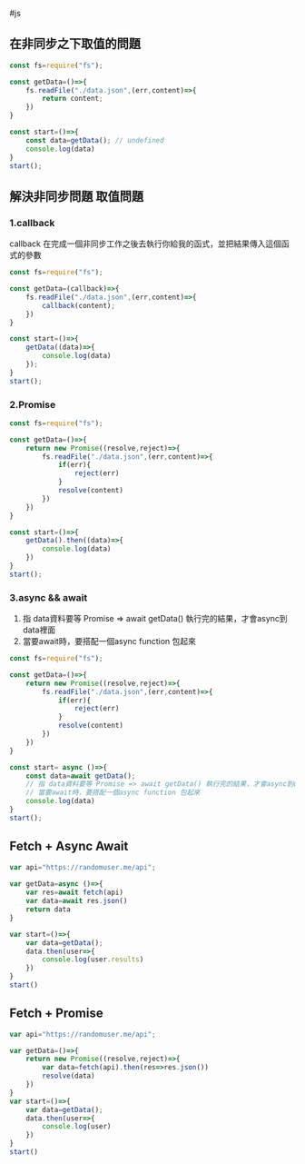 #js
## 在非同步之下取值的問題
```js
const fs=require("fs");

const getData=()=>{
    fs.readFile("./data.json",(err,content)=>{
        return content;
    })
}

const start=()=>{
    const data=getData(); // undefined
    console.log(data)
}
start();
```

## 解決非同步問題 取值問題

### 1.callback

callback 在完成一個非同步工作之後去執行你給我的函式，並把結果傳入這個函式的參數

```js
const fs=require("fs");

const getData=(callback)=>{
    fs.readFile("./data.json",(err,content)=>{
        callback(content);
    })
}

const start=()=>{
    getData((data)=>{
        console.log(data)
    });
}
start();
```

### 2.Promise

```js
const fs=require("fs");

const getData=()=>{
    return new Promise((resolve,reject)=>{
        fs.readFile("./data.json",(err,content)=>{
            if(err){
                reject(err)
            }
            resolve(content)
        })
    })
}

const start=()=>{
    getData().then((data)=>{
        console.log(data)
    })
}
start();
```

### 3.async && await

1. 指 data資料要等 Promise => await getData() 執行完的結果，才會async到data裡面
2. 當要await時，要搭配一個async function 包起來

```js
const fs=require("fs");

const getData=()=>{
    return new Promise((resolve,reject)=>{
        fs.readFile("./data.json",(err,content)=>{
            if(err){
                reject(err)
            }
            resolve(content)
        })
    })
}

const start= async ()=>{
    const data=await getData(); 
    // 指 data資料要等 Promise => await getData() 執行完的結果，才會async到data裡面
    // 當要await時，要搭配一個async function 包起來
    console.log(data)
}
start();
```

## Fetch + Async Await

```js
var api="https://randomuser.me/api";
        
var getData=async ()=>{
    var res=await fetch(api)
    var data=await res.json()
    return data
}

var start=()=>{
    var data=getData();
    data.then(user=>{
        console.log(user.results)
    })
}
start()
```

## Fetch + Promise

```js
var api="https://randomuser.me/api";

var getData=()=>{
    return new Promise((resolve,reject)=>{
        var data=fetch(api).then(res=>res.json())
        resolve(data)
    })
}
var start=()=>{
    var data=getData();
    data.then(user=>{
        console.log(user)
    })
}
start()
```

